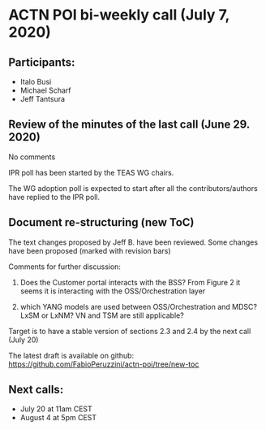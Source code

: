 # ACTN POI bi-weekly call (July 7, 2020)

## Participants:

- Italo Busi
- Michael Scharf
- Jeff Tantsura

## Review of the minutes of the last call (June 29. 2020)

No comments

IPR poll has been started by the TEAS WG chairs.

The WG adoption poll is expected to start after all the contributors/authors have replied to the IPR poll.

## Document re-structuring (new ToC)

The text changes proposed by Jeff B. have been reviewed. Some changes have been proposed (marked with revision bars)

Comments for further discussion:

1) Does the Customer portal interacts with the BSS? From Figure 2 it seems it is interacting with the OSS/Orchestration layer

2) which YANG models are used between OSS/Orchestration and MDSC? LxSM or LxNM? VN and TSM are still applicable?

Target is to have a stable version of sections 2.3 and 2.4 by the next call (July 20)

The latest draft is available on github: https://github.com/FabioPeruzzini/actn-poi/tree/new-toc

## Next calls:
- July 20 at 11am CEST
- August 4 at 5pm CEST
